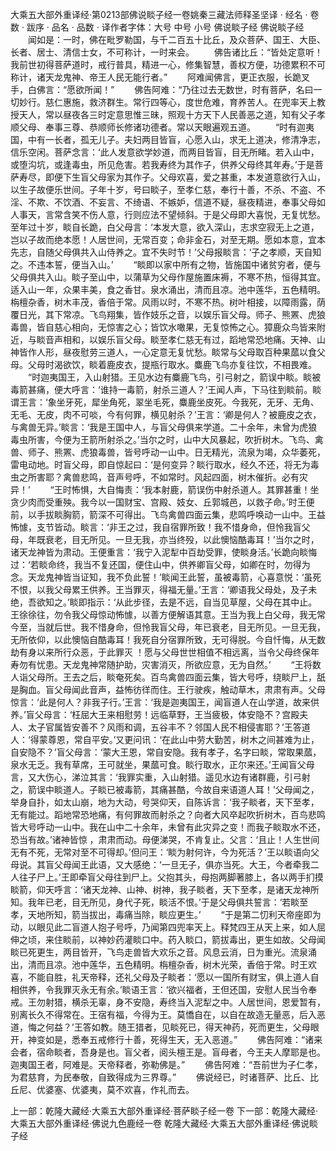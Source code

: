 大乘五大部外重译经·第0213部佛说睒子经一卷姚秦三藏法师释圣坚译
· 经名 · 卷数 · 跋序
· 品名 · 品数 · 译作者字体：大号 中号 小号
佛说睒子经
佛说睒子经
　　闻如是：一时，佛在毗罗勒国，与千二百五十比丘，及众菩萨、国王、大臣、长者、居士、清信士女，不可称计，一时来会。
　　佛告诸比丘：“皆处定意听！我前世初得菩萨道时，戒行普具，精进一心，修集智慧，善权方便，功德累积不可称计，诸天龙鬼神、帝王人民无能行者。”
　　阿难闻佛言，更正衣服，长跪叉手，白佛言：“愿欲所闻！”
　　佛告阿难：“乃往过去无数世，时有菩萨，名曰一切妙行。慈仁惠施，救济群生。常行四等心，度世危难，育养苦人。在兜率天上教授天人，常以昼夜各三时定意思惟三昧，照观十方天下人民善恶之道，知有父子孝顺父母、奉事三尊、恭顺师长修诸功德者。常以天眼遍观五道。
　　“时有迦夷国，中有一长者，孤无儿子。夫妇两目皆盲，心愿入山，求无上道决，修清净志，信乐空闲。菩萨念言：‘此人发意欲学妙道，而两目皆盲，目无所睹。若入山中，或堕沟坑，或逢毒虫，所见危害。若我寿终为其作子，供养父母终其年寿。’于是菩萨寿尽，即便下生盲父母家为其作子。父母欢喜，爱之甚重，本发道意欲行入山，以生子故便乐世间。子年十岁，号曰睒子，至孝仁慈，奉行十善，不杀、不盗、不淫、不欺、不饮酒、不妄言、不绮语、不嫉妒，信道不疑，昼夜精进，奉事父母如人事天，言常含笑不伤人意，行则应法不望倾斜。于是父母即大喜悦，无复忧愁。至年过十岁，睒自长跪，白父母言：‘本发大意，欲入深山，志求空寂无上之道，岂以子故而绝本愿！人居世间，无常百变；命非金石，对至无期。愿如本意，宜本先志，自随父母俱共入山侍养之。宜不失时节！’父母报睒言：‘子之孝顺，天自知之。不违本誓，便当入山。’
　　“睒即以家中所有之物，皆施国中诸贫穷者，便与父母俱共入山。睒子至山中，以蒲草为父母作屋施置床褥，不寒不热，恒得其宜。适入山一年，众果丰美，食之香甘。泉水涌出，清而且凉。池中莲华，五色精明。栴檀杂香，树木丰茂，香倍于常。风雨以时，不寒不热。树叶相接，以障雨露，荫覆日光，其下常凉。飞鸟翔集，皆作妓乐之音，以娱乐盲父母。师子、熊罴、虎狼毒兽，皆自慈心相向，无惊害之心；皆饮水噉果，无复惊怖之心。獐鹿众鸟皆来附近，与睒音声相和，以娱乐盲父母。睒至孝仁慈无有过，蹈地常恐地痛。天神、山神皆作人形，昼夜慰劳三道人，一心定意无复忧愁。睒常与父母取百种果蓏以食父母。父母时渴欲饮，睒着鹿皮衣，提瓶行取水。麋鹿飞鸟亦复往饮，不相畏难。
　　“时迦夷国王，入山射猎。王见水边有麋鹿飞鸟，引弓射之，箭误中睒。睒被毒箭甚痛，便大呼言：‘谁持一毒箭，射杀三道人？’王闻人声，下马往到睒前。睒谓王言：‘象坐牙死，犀坐角死，翠坐毛死，麋鹿坐皮死。今我死，无牙、无角、无毛、无皮，肉不可啖，今有何罪，横见射杀？’王言：‘卿是何人？被鹿皮之衣，与禽兽无异。’睒言：‘我是王国中人，与盲父母俱来学道。二十余年，未曾为虎狼毒虫所害，今便为王箭所射杀之。’当尔之时，山中大风暴起，吹折树木。飞鸟、禽兽、师子、熊罴、虎狼毒兽，皆号呼动一山中。日无精光，流泉为竭，众华萎死，雷电动地。时盲父母，即自惊起曰：‘是何变异？睒行取水，经久不还，将无为毒虫之所害耶？禽兽悲鸣，音声号呼，不如常时。风起四面，树木催折。必有灾异！’
　　“王时怖惧，大自悔责：‘我本射鹿，箭误伤中射杀道人。其罪甚重！坐贪少肉而受重殃。我今以一国财宝、宫殿、妓女、丘郭城邑，以救子命。’时王便前，以手拔睒胸箭，箭深不可得出。飞鸟禽兽四面云集，悲鸣呼唤动一山中。王益怖懅，支节皆动。睒言：‘非王之过，我自宿罪所致！我不惜身命，但怜我盲父母，年既衰老，目无所见。一旦无我，亦当终殁，以此懊恼酷毒耳！’当尔之时，诸天龙神皆为肃动。王便重言：‘我宁入泥犁中百劫受罪，使睒身活。’长跪向睒悔过：‘若睒命终，我当不复还国，便住山中，供养卿盲父母，如卿在时，勿得为念。天龙鬼神皆当证知，我不负此誓！’睒闻王此誓，虽被毒箭，心喜意悦：‘虽死不恨，以我父母累王供养。王当罪灭，得福无量。’王言：‘卿语我父母处，及子未绝，吾欲知之。’睒即指示：‘从此步径，去是不远，自当见草屋，父母在其中止。王徐徐往，勿令我父母惊动怖懅，以善方便解语其意。王当为我上白父母，我无常今至，当就后世。我不惜身命，但怜我盲父母，年已衰老，目无所见。一旦无我，无所依仰，以此懊恼自酷毒耳！我死自分宿罪所致，无可得脱。今自忏悔，从无数劫有身以来所行众恶，于此罪灭 ！愿与父母世世相值不相远离，当令父母终保年寿勿有忧患。天龙鬼神常随护助，灾害消灭，所欲应意，无为自然。’
　　“王将数人诣父母所。王去之后，睒奄死矣。百鸟禽兽四面云集，皆大号呼，绕睒尸上，舐是胸血。盲父母闻此音声，益怖彷徉而住。王行驶疾，触动草木，肃肃有声。父母惊言：‘此是何人？非我子行。’王言：‘我是迦夷国王，闻盲道人在山学道，故来供养。’盲父母言：‘枉屈大王来相慰劳！远临草野，王当疲极，体安隐不？宫殿夫人、太子官属皆安善不？风雨和调，五谷丰不？邻国人民不相侵害耶？’王答道人：‘得蒙尊恩，常自平安。’又更问讯：‘在此山中劳大勤苦，树木之间甚难为止，自安隐不？’盲父母言：‘蒙大王恩，常自安隐。我有孝子，名字曰睒，常取果蓏，泉水无乏。我有草席，王可就坐，果蓏可食。睒行取水，正尔来还。’王闻盲父母言，又大伤心，涕泣其言：‘我罪实重，入山射猎。遥见水边有诸群鹿，引弓射之，箭误中睒道人。子睒已被毒箭，其痛甚酷，今故自来语道人耳！’父母闻之，举身自扑，如太山崩，地为大动，号哭仰天，自陈诉言：‘我子睒者，天下至孝，无有能过。蹈地常恐地痛，有何罪故而射杀之？向者大风卒起吹折树木，百鸟悲鸣皆大号呼动一山中。我在山中二十余年，未曾有此灾异之变！而我子睒取水不还，恐当有故。’诸神皆惊 ，肃肃而动。母便涕哭，不肯复止。父言：‘且止！人生世间无有不死，无常对至不可得却。’但问王：‘睒为射何许，今为死活？’王以睒语向父母说。其盲父母闻王此语，又大感绝：‘一旦无子，俱亦当死。大王，今者牵我二人往子尸上。’王即牵盲父母往到尸上。父抱其头，母抱两脚著膝上，各以两手扪摸睒箭，仰天呼言：‘诸天龙神、山神、树神，我子睒者，天下至孝，是诸天龙神所知。我年已老，目无所见，身代子死，睒活不恨。’于是父母俱共誓言：‘若睒至孝，天地所知，箭当拔出，毒痛当除，睒应更生。’
　　“于是第二忉利天帝座即为动，以眼见此二盲道人抱子号呼，乃闻第四兜率天上。释梵四王从天上来，如人屈伸之顷，来住睒前，以神妙药灌睒口中。药入睒口，箭拔毒出，更生如故。父母闻睒已死更生，两目皆开，飞鸟走兽皆大欢乐之音。风息云消，日为重光。流泉涌出，清而且凉。池中莲华，五色精明。栴檀杂香，树木光荣，香倍于常。时王欢喜，不能自胜，礼天帝释，还礼父母及子睒者：‘愿以一国所有财宝，俱上道人自相供养，令我罪灭永无有余。’睒语王言：‘欲兴福者，王但还国，安慰人民当令奉戒。王勿射猎，横杀无辜，身不安隐，寿终当入泥犁之中。人居世间，恩爱暂有，别离长久不得常在。王宿有福，今得为王。莫憍自在，以自在故造无量恶，后入恶道，悔之何益？’王答如教。随王猎者，见睒死已，得天神药，死而更生，父母眼开，神变如是，悉奉五戒修行十善，死得生天，无入恶道。”
　　佛告阿难：“诸来会者，宿命睒者，吾身是也。盲父者，阅头檀王是。盲母者，今王夫人摩耶是也。迦夷国王者，阿难是。天帝释者，弥勒佛是。”
　　佛告阿难：“吾前世为子仁孝，为君慈育，为民奉敬，自致得成为三界尊。”
　　佛说经已，时诸菩萨、比丘、比丘尼、优婆塞、优婆夷，莫不欢喜，作礼而去。

上一部：乾隆大藏经·大乘五大部外重译经·菩萨睒子经一卷
下一部：乾隆大藏经·大乘五大部外重译经·佛说九色鹿经一卷
乾隆大藏经·大乘五大部外重译经·佛说睒子经